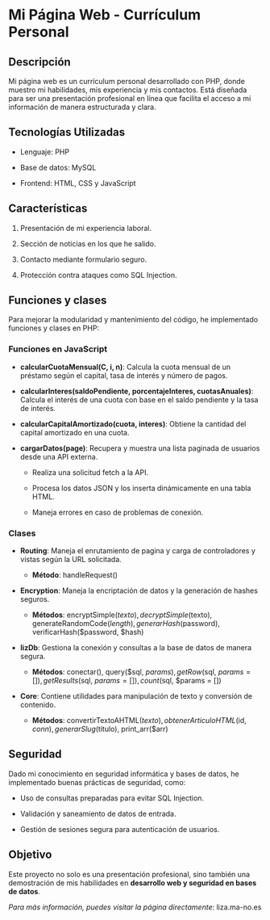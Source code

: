 # Mi Página Web - Currículum Personal

## Descripción

Mi página web es un currículum personal desarrollado con PHP, donde muestro mi habilidades, mis experiencia y mis contactos. Está diseñada para ser una presentación profesional en línea que facilita el acceso a mi información de manera estructurada y clara.

## Tecnologías Utilizadas

- Lenguaje: PHP

- Base de datos: MySQL

- Frontend: HTML, CSS y JavaScript

## Características

1. Presentación de mi experiencia laboral.

2. Sección de noticias en los que he salido.

3. Contacto mediante formulario seguro.

4. Protección contra ataques como SQL Injection.

## Funciones y clases 

Para mejorar la modularidad y mantenimiento del código, he implementado funciones y clases en PHP:

### Funciones en JavaScript

- **calcularCuotaMensual(C, i, n)**: Calcula la cuota mensual de un préstamo según el capital, tasa de interés y número de pagos.

- **calcularInteres(saldoPendiente, porcentajeInteres, cuotasAnuales)**: Calcula el interés de una cuota con base en el saldo pendiente y la tasa de interés.

- **calcularCapitalAmortizado(cuota, interes)**: Obtiene la cantidad del capital amortizado en una cuota.

- **cargarDatos(page)**: Recupera y muestra una lista paginada de usuarios desde una API externa.

    - Realiza una solicitud fetch a la API.

    - Procesa los datos JSON y los inserta dinámicamente en una tabla HTML.
    
    - Maneja errores en caso de problemas de conexión.



### Clases

- **Routing**: Maneja el enrutamiento de pagina y carga de controladores y vistas según la URL solicitada.

    - **Método**: handleRequest()

- **Encryption**: Maneja la encriptación de datos y la generación de hashes seguros.

     - **Métodos**: encryptSimple($texto), decryptSimple($texto), generateRandomCode($length), generarHash($password), verificarHash($password, $hash)

- **lizDb**: Gestiona la conexión y consultas a la base de datos de manera segura.

    - **Métodos**: conectar(), query($sql, $params), getRow($sql, $params = []), getResults($sql, $params = []), count($sql, $params = [])

- **Core**: Contiene utilidades para manipulación de texto y conversión de contenido.

    - **Métodos**: convertirTextoAHTML($texto), obtenerArticuloHTML($id, $conn),generarSlug($titulo), print_arr($arr)


## Seguridad

Dado mi conocimiento en seguridad informática y bases de datos, he implementado buenas prácticas de seguridad, como:

- Uso de consultas preparadas para evitar SQL Injection.

- Validación y saneamiento de datos de entrada.

- Gestión de sesiones segura para autenticación de usuarios.

## Objetivo

Este proyecto no solo es una presentación profesional, sino también una demostración de mis habilidades en **desarrollo web y seguridad en bases de datos**.

*Para más información, puedes visitar la página directamente*: liza.ma-no.es